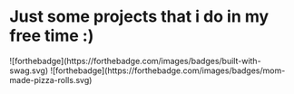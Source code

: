 <h1>Just some projects that i do in my free time :)</h1>
![forthebadge](https://forthebadge.com/images/badges/built-with-swag.svg)
![forthebadge](https://forthebadge.com/images/badges/mom-made-pizza-rolls.svg)
